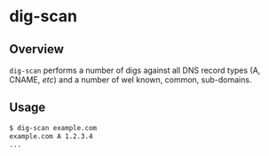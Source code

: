 # dig-scan

## Overview

`dig-scan` performs a number of digs against all DNS record types (A, CNAME, _etc_) and a number
of wel known, common, sub-domains.

## Usage

```bash
$ dig-scan example.com
example.com A 1.2.3.4
...
```
